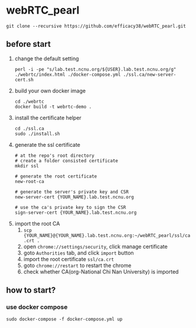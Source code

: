 # webRTC_pearl
`git clone --recursive https://github.com/efficacy38/webRTC_pearl.git`
## before start
1. change the default setting
    ```
    perl -i -pe "s/lab.test.ncnu.org/${USER}.lab.test.ncnu.org/g" ./webrtc/index.html ./docker-compose.yml ./ssl.ca/new-server-cert.sh
    ```
2. build your own docker image
    ```
    cd ./webrtc
    docker build -t webrtc-demo .
    ```
3. install the certificate helper
    ```
    cd ./ssl.ca
    sudo ./install.sh
    ```
4. generate the ssl certificate
    ```
    # at the repo's root directory
    # create a folder consisted certificate
    mkdir ssl
    
    # generate the root certificate
    new-root-ca
    
    # generate the server's private key and CSR
    new-server-cert {YOUR_NAME}.lab.test.ncnu.org
    
    # use the ca's private key to sign the CSR
    sign-server-cert {YOUR_NAME}.lab.test.ncnu.org
    ```
5. import the root CA
    1. `scp {YOUR_NAME}@{YOUR_NAME}.lab.test.ncnu.org:~/webRTC_pearl/ssl/ca.crt .`
    2. open `chrome://settings/security`, click manage certificate
    3. goto `Authorities` tab, and click `import` button
    4. import the root certificate `ssl/ca.crt`
    5. goto `chrome://restart` to restart the chrome 
    6. check whether CA(org-National Chi Nan University) is imported

## how to start?
### use docker compose
`sudo docker-compose -f docker-compose.yml up`
